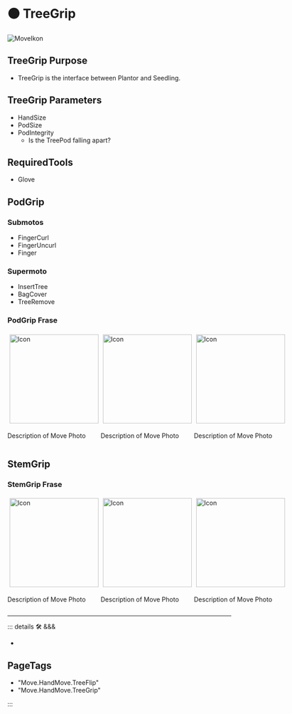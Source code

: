 # 🟠 <move>TreeGrip</move>

![MoveIkon](/Move/Move_Ikon.png)

## TreeGrip Purpose

- TreeGrip is the interface between Plantor and Seedling.

## TreeGrip Parameters

- HandSize
- PodSize
- PodIntegrity
    - Is the TreePod falling apart?

## RequiredTools

- Glove

## PodGrip

### Submotos

- FingerCurl
- FingerUncurl
- Finger

### Supermoto

- InsertTree
- BagCover
- TreeRemove

### <move>PodGrip Frase</move>

<div style="display: flex">
    <div>
        <img style="margin: 5px" height="200" width="200" alt="Icon" src="/Move/Move_Icon.png"/>
        <p>Description of Move Photo</p>
    </div>
    <div>
        <img style="margin: 5px" height="200" width="200" alt="Icon" src="/Move/Move_Icon.png"/>
        <p>Description of Move Photo</p>
    </div>
    <div>
        <img style="margin: 5px" height="200" width="200" alt="Icon" src="/Move/Move_Icon.png"/>
        <p>Description of Move Photo</p>
    </div>
</div>

## StemGrip

### <move>StemGrip Frase</move>

<div style="display: flex">
    <div>
        <img style="margin: 5px" height="200" width="200" alt="Icon" src="/Move/Move_Icon.png"/>
        <p>Description of Move Photo</p>
    </div>
    <div>
        <img style="margin: 5px" height="200" width="200" alt="Icon" src="/Move/Move_Icon.png"/>
        <p>Description of Move Photo</p>
    </div>
    <div>
        <img style="margin: 5px" height="200" width="200" alt="Icon" src="/Move/Move_Icon.png"/>
        <p>Description of Move Photo</p>
    </div>
</div>

---

<!-- =================================================== -->
<!-- =================================================== -->
<!-- =================================================== -->
<!-- =================================================== -->
<!-- =================================================== -->
::: details 🛠 <dev>&&&</dev>

-

<h2>PageTags</h2>

- "Move.HandMove.TreeFlip"
- "Move.HandMove.TreeGrip"

:::

